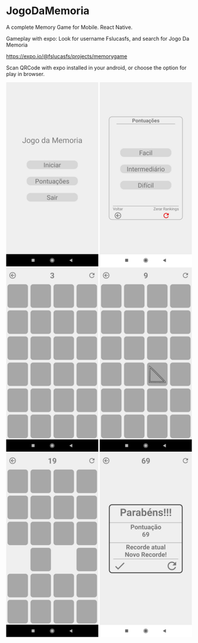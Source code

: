 # JogoDaMemoria
A complete Memory Game for Mobile. React Native.

Gameplay with expo: Look for username Fslucasfs, and search for Jogo Da Memoria

https://expo.io/@fslucasfs/projects/memorygame

Scan QRCode with expo installed in your android, or choose the option for play in browser.

<img src="images/start.jfif" width='250'/> <img src="images/ranking.jfif" width='250'/> <img src="images/game_example_1.jfif" width='250'/>
<img src="images/game_example_2.jfif" width='250'/> <img src="images/game_example_3.jfif" width='250'/> <img src="images/game_example_4.jfif" width='250'/>
